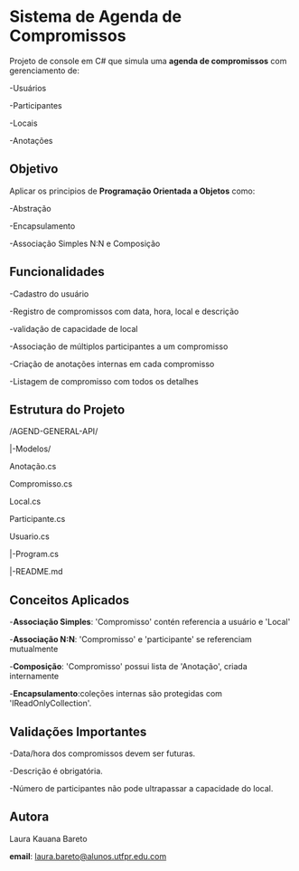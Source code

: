# Sistema de Agenda de Compromissos

Projeto de console em C# que simula uma **agenda de compromissos** com gerenciamento de:

-Usuários 

-Participantes

-Locais

-Anotações

## Objetivo

Aplicar os principios de **Programação Orientada a Objetos** como:

-Abstração 

-Encapsulamento 

-Associação Simples N:N e Composição

## Funcionalidades 

-Cadastro do usuário

-Registro de compromissos com data, hora, local e descrição

-validação de capacidade de local

-Associação de múltiplos participantes a um compromisso

-Criação de anotações internas em cada compromisso

-Listagem de compromisso com todos os detalhes

## Estrutura do Projeto

/AGEND-GENERAL-API/

   |-Modelos/
  
 Anotação.cs
 
 Compromisso.cs
 
 Local.cs
 
 Participante.cs
 
 Usuario.cs
 
   |-Program.cs
  
   |-README.md

## Conceitos Aplicados
-**Associação Simples**: 'Compromisso' contén referencia a usuário e 'Local'

-**Associação N:N**: 'Compromisso' e 'participante' se referenciam mutualmente

-**Composição**: 'Compromisso' possui lista de 'Anotação', criada internamente

-**Encapsulamento**:coleções internas são protegidas com 'IReadOnlyCollection<T>'.

## Validações Importantes

-Data/hora dos compromissos devem ser futuras.

-Descrição é obrigatória.

-Número de participantes não pode ultrapassar a capacidade do local.

## Autora

Laura Kauana Bareto

**email**: laura.bareto@alunos.utfpr.edu.com
